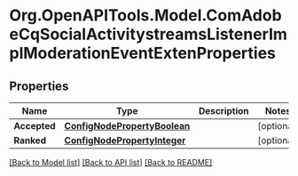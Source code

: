 # Org.OpenAPITools.Model.ComAdobeCqSocialActivitystreamsListenerImplModerationEventExtenProperties
## Properties

Name | Type | Description | Notes
------------ | ------------- | ------------- | -------------
**Accepted** | [**ConfigNodePropertyBoolean**](ConfigNodePropertyBoolean.md) |  | [optional] 
**Ranked** | [**ConfigNodePropertyInteger**](ConfigNodePropertyInteger.md) |  | [optional] 

[[Back to Model list]](../README.md#documentation-for-models) [[Back to API list]](../README.md#documentation-for-api-endpoints) [[Back to README]](../README.md)

